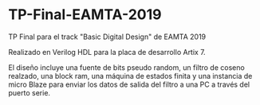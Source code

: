 # TP-Final-EAMTA-2019
TP Final para el track "Basic Digital Design" de EAMTA 2019

Realizado en Verilog HDL para la placa de desarrollo Artix 7.

El diseño incluye una fuente de bits pseudo random, un filtro de coseno realzado, una block ram, una máquina de estados finita y una instancia de micro Blaze para enviar los datos de salida del filtro a una PC a través del puerto serie.
